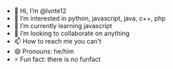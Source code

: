 - 👋 Hi, I’m @lvnte12
- 👀 I’m interested in python, javascript, java, c++, php
- 🌱 I’m currently learning javascript
- 💞️ I’m looking to collaborate on anything
- 📫 How to reach me you can't
- 😄 Pronouns: he/him
- ⚡ Fun fact: there is no funfact
<!---
lvnte12/lvnte12 is a ✨ special ✨ repository because its `README.md` (this file) appears on your GitHub profile.
You can click the Preview link to take a look at your changes.
--->
